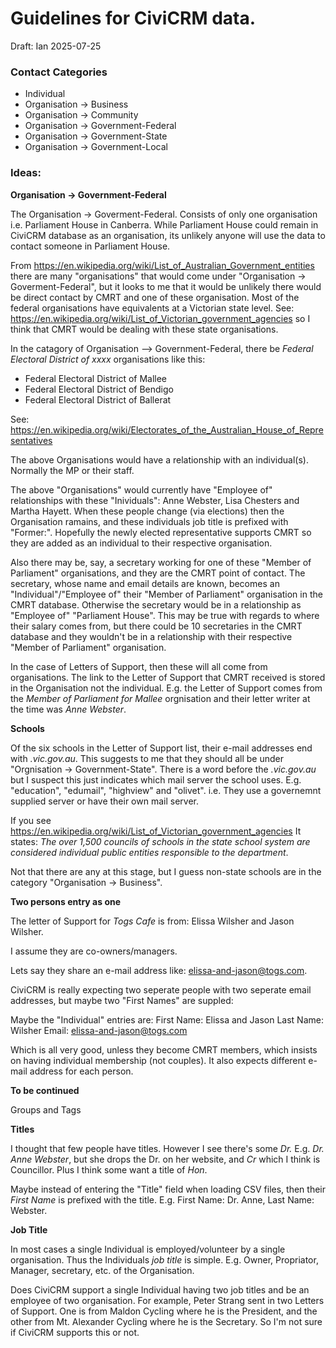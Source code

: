# Guidelines for CiviCRM data.

Draft: Ian 2025-07-25

### Contact Categories

* Individual
* Organisation -> Business
* Organisation -> Community
* Organisation -> Government-Federal
* Organisation -> Government-State
* Organisation -> Government-Local

### Ideas:

**Organisation -> Government-Federal**

The Organisation -> Goverment-Federal. Consists of only one organisation i.e. Parliament House in Canberra. While Parliament House could remain in CiviCRM database as an organisation, its unlikely anyone will use the data to contact someone in Parliament House. 

From https://en.wikipedia.org/wiki/List_of_Australian_Government_entities there are many "organisations" that would come under "Organisation -> Goverment-Federal", but it looks to me that it would be unlikely there would be direct contact by CMRT and one of these organisation. Most of the federal organisations have equivalents at a Victorian state level. See: https://en.wikipedia.org/wiki/List_of_Victorian_government_agencies so I think that CMRT would be dealing with these state organisations.

In the catagory of Organisation --> Government-Federal, there be *Federal Electoral District of xxxx* organisations like this:

* Federal Electoral District of Mallee
* Federal Electoral District of Bendigo
* Federal Electoral District of Ballerat

See: https://en.wikipedia.org/wiki/Electorates_of_the_Australian_House_of_Representatives

The above Organisations would have a relationship with an individual(s). Normally the MP or their staff.

The above "Organisations" would currently have "Employee of" relationships with these "Inividuals": Anne Webster, Lisa Chesters and Martha Hayett. When these people change (via elections) then the Organisation ramains, and these individuals job title is prefixed with "Former:". Hopefully the newly elected representative supports CMRT so they are added as an individual to their respective organisation. 
 
Also there may be, say, a secretary working for one of these "Member of Parliament" organisations, and they are the CMRT point of contact. The secretary, whose name and email details are known, becomes an "Individual"/"Employee of" their "Member of Parliament" organisation in the CMRT database. Otherwise the secretary would be in a relationship as "Employee of" "Parliament House". This may be true with regards to where their salary comes from, but there could be 10 secretaries in the CMRT database and they wouldn't be in a relationship with their respective "Member of Parliament" organisation. 

In the case of Letters of Support, then these will all come from organisations. The link to the Letter of Support that CMRT received is stored in the Organisation not the individual. E.g. the Letter of Support comes from the *Member of Parliament for Mallee* orgnisation and their letter writer at the time was *Anne Webster*.

**Schools**

Of the six schools in the Letter of Support list, their e-mail addresses end with *.vic.gov.au*. This suggests to me that they should all be under "Orgnisation -> Government-State". There is a word before the *.vic.gov.au* but I suspect this just indicates which mail server the school uses. E.g. "education", "edumail", "highview" and "olivet". i.e. They use a governemnt supplied server or have their own mail server.

If you see https://en.wikipedia.org/wiki/List_of_Victorian_government_agencies It states: *The over 1,500 councils of schools in the state school system are considered individual public entities responsible to the department*. 

Not that there are any at this stage, but I guess non-state schools are in the category "Organisation -> Business".

**Two persons entry as one**

The letter of Support for *Togs Cafe* is from: Elissa Wilsher and Jason Wilsher.

I assume they are co-owners/managers.

Lets say they share an e-mail address like: elissa-and-jason@togs.com.

CiviCRM is really expecting two seperate people with two seperate email addresses, but maybe two "First Names" are suppled:

Maybe the "Individual" entries are:
First Name: Elissa and Jason
Last Name: Wilsher
Email: elissa-and-jason@togs.com

Which is all very good, unless they become CMRT members, which insists on having individual membership (not couples). It also expects different e-mail address for each person.

**To be continued**

Groups and Tags

**Titles**

I thought that few people have titles. However I see there's some *Dr.* E.g. *Dr. Anne Webster*, but she drops the Dr. on her website, and *Cr* which I think is Councillor. Plus I think some want a title of *Hon*.

Maybe instead of entering the "Title" field when loading CSV files, then their *First Name* is prefixed with the title. E.g. First Name: Dr. Anne, Last Name: Webster.

**Job Title**

In most cases a single Individual is employed/volunteer by a single organisation. Thus the Individuals *job title* is simple. E.g. Owner, Propriator, Manager, secretary, etc. of the Organisation.

Does CiviCRM support a single Individual having two job titles and be an employee of two organisation. For example, Peter Strang sent in two Letters of Support. One is from Maldon Cycling where he is the President, and the other from Mt. Alexander Cycling where he is the Secretary. So I'm not sure if CiviCRM supports this or not.





